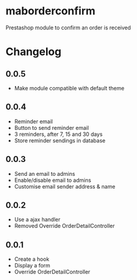 # maborderconfirm
Prestashop module to confirm an order is received

# Changelog
## 0.0.5

- Make module compatible with default theme

## 0.0.4

- Reminder email
- Button to send reminder email
- 3 reminders, after 7, 15 and 30 days
- Store reminder sendings in database

## 0.0.3

- Send an email to admins
- Enable/disable email to admins
- Customise email sender address & name

## 0.0.2

- Use a ajax handler
- Removed Override OrderDetailController

## 0.0.1

- Create a hook
- Display a form
- Override OrderDetailController
